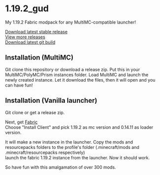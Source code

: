 # 1.19.2_gud
My 1.19.2 Fabric modpack for any MultiMC-compatible launcher!

[Download latest stable release](https://github.com/Ast3risk-ops/1.19.2_gud/releases/latest)  
[View more releases](https://github.com/Ast3risk-ops/1.19.2_gud/releases)  
[Download latest git build](https://github.com/Ast3risk-ops/1.19.2_gud/archive/refs/heads/master.zip)


## Installation (MultiMC)

Git clone this repository or download a release zip. Put this in your MultiMC/PolyMC/Prism instances folder. Load MultiMC and launch the newly created instance. Let it download the files, then it will open and you can have fun!

## Installation (Vanilla launcher)

Git clone or get a release zip.

Next, get [Fabric](https://fabricmc.net/use/installer/)  
Choose "Install Client" and pick 1.19.2 as mc version and 0.14.11 as loader version.  

It will make a new instance in the launcher. Copy the mods and resourcepacks folders to the profile's folder (.minecraft/mods and .minecraft/resourcepacks respectively)  
launch the fabric 1.19.2 instance from the launcher. Now it should work.  


So have fun with this amalgamation of over 300 mods.
